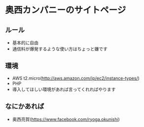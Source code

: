 奥西カンパニーのサイトページ
====

## ルール
* 基本的に自由
* 通信料が爆発するような使い方はちょっと嫌です


## 環境
* AWS t2.micro(http://aws.amazon.com/jp/ec2/instance-types/)
* PHP
* 導入してほしい環境があれば言ってくれればやります

## なにかあれば
* 奥西亮賀(https://www.facebook.com/ryoga.okunishi)
